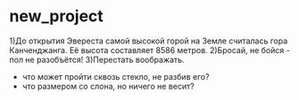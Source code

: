 # new_project
1)До открытия Эвереста самой высокой горой на Земле считалась гора Канченджанга. Её высота составляет 8586 метров.
2)Бросай, не бойся - пол не разобъётся!
3)Перестать воображать.
- что может пройти сквозь стекло, не разбив его?
- что размером со слона, но ничего не весит?
